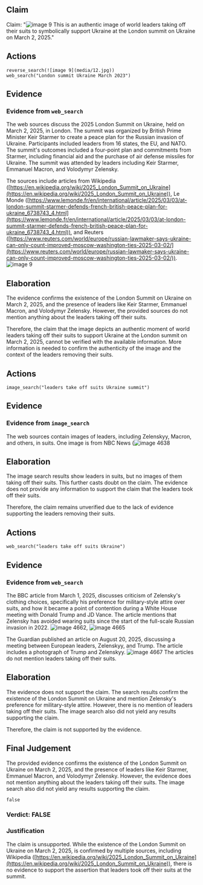 ## Claim
Claim: "![image 9](media/12.jpg) This is an authentic image of world leaders taking off their suits to symbolically support Ukraine at the London summit on Ukraine on March 2, 2025."

## Actions
```
reverse_search(![image 9](media/12.jpg))
web_search("London summit Ukraine March 2023")
```

## Evidence
### Evidence from `web_search`
The web sources discuss the 2025 London Summit on Ukraine, held on March 2, 2025, in London. The summit was organized by British Prime Minister Keir Starmer to create a peace plan for the Russian invasion of Ukraine. Participants included leaders from 16 states, the EU, and NATO. The summit's outcomes included a four-point plan and commitments from Starmer, including financial aid and the purchase of air defense missiles for Ukraine. The summit was attended by leaders including Keir Starmer, Emmanuel Macron, and Volodymyr Zelensky.

The sources include articles from Wikipedia ([https://en.wikipedia.org/wiki/2025_London_Summit_on_Ukraine](https://en.wikipedia.org/wiki/2025_London_Summit_on_Ukraine)), Le Monde ([https://www.lemonde.fr/en/international/article/2025/03/03/at-london-summit-starmer-defends-french-british-peace-plan-for-ukraine_6738743_4.html](https://www.lemonde.fr/en/international/article/2025/03/03/at-london-summit-starmer-defends-french-british-peace-plan-for-ukraine_6738743_4.html)), and Reuters ([https://www.reuters.com/world/europe/russian-lawmaker-says-ukraine-can-only-count-improved-moscow-washington-ties-2025-03-02/](https://www.reuters.com/world/europe/russian-lawmaker-says-ukraine-can-only-count-improved-moscow-washington-ties-2025-03-02/)). ![image 9](media/12.jpg)

## Elaboration
The evidence confirms the existence of the London Summit on Ukraine on March 2, 2025, and the presence of leaders like Keir Starmer, Emmanuel Macron, and Volodymyr Zelensky. However, the provided sources do not mention anything about the leaders taking off their suits.

Therefore, the claim that the image depicts an authentic moment of world leaders taking off their suits to support Ukraine at the London summit on March 2, 2025, cannot be verified with the available information. More information is needed to confirm the authenticity of the image and the context of the leaders removing their suits.


## Actions
```
image_search("leaders take off suits Ukraine summit")
```

## Evidence
### Evidence from `image_search`
The web sources contain images of leaders, including Zelenskyy, Macron, and others, in suits. One image is from NBC News (![image 4638](media/2025-08-23_12-49-1755953362-864707.jpg)

## Elaboration
The image search results show leaders in suits, but no images of them taking off their suits. This further casts doubt on the claim. The evidence does not provide any information to support the claim that the leaders took off their suits.

Therefore, the claim remains unverified due to the lack of evidence supporting the leaders removing their suits.


## Actions
```
web_search("leaders take off suits Ukraine")
```

## Evidence
### Evidence from `web_search`
The BBC article from March 1, 2025, discusses criticism of Zelensky's clothing choices, specifically his preference for military-style attire over suits, and how it became a point of contention during a White House meeting with Donald Trump and JD Vance. The article mentions that Zelensky has avoided wearing suits since the start of the full-scale Russian invasion in 2022. ![image 4662](media/2025-08-23_12-49-1755953389-767652.jpg), ![image 4665](media/2025-08-23_12-49-1755953390-151185.jpg)

The Guardian published an article on August 20, 2025, discussing a meeting between European leaders, Zelenskyy, and Trump. The article includes a photograph of Trump and Zelenskyy. ![image 4667](media/2025-08-23_12-49-1755953395-923424.jpg) The articles do not mention leaders taking off their suits.


## Elaboration
The evidence does not support the claim. The search results confirm the existence of the London Summit on Ukraine and mention Zelensky's preference for military-style attire. However, there is no mention of leaders taking off their suits. The image search also did not yield any results supporting the claim.

Therefore, the claim is not supported by the evidence.


## Final Judgement
The provided evidence confirms the existence of the London Summit on Ukraine on March 2, 2025, and the presence of leaders like Keir Starmer, Emmanuel Macron, and Volodymyr Zelensky. However, the evidence does not mention anything about the leaders taking off their suits. The image search also did not yield any results supporting the claim.

`false`


### Verdict: FALSE

### Justification
The claim is unsupported. While the existence of the London Summit on Ukraine on March 2, 2025, is confirmed by multiple sources, including Wikipedia ([https://en.wikipedia.org/wiki/2025_London_Summit_on_Ukraine](https://en.wikipedia.org/wiki/2025_London_Summit_on_Ukraine)), there is no evidence to support the assertion that leaders took off their suits at the summit.
